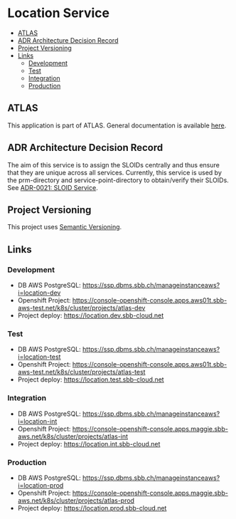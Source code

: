 # Location Service

<!-- toc -->

- [ATLAS](#atlas)
- [ADR Architecture Decision Record](#adr-architecture-decision-record)
- [Project Versioning](#project-versioning)
- [Links](#links)
    * [Development](#development)
    * [Test](#test)
    * [Integration](#integration)
    * [Production](#production)

<!-- tocstop -->

## ATLAS

This application is part of ATLAS. General documentation is
available [here](https://code.sbb.ch/projects/KI_ATLAS/repos/atlas/browse/README.md).

## ADR Architecture Decision Record

The aim of this service is to assign the SLOIDs centrally and thus ensure that they are unique across all services.
Currently, this service is used by the prm-directory and service-point-directory to obtain/verify their SLOIDs.
See [ADR-0021: SLOID Service](https://confluence.sbb.ch/x/LCRTmw).

## Project Versioning

This project uses [Semantic Versioning](https://semver.org/).

## Links

### Development

* DB AWS PostgreSQL: https://ssp.dbms.sbb.ch/manageinstanceaws?i=location-dev
* Openshift
  Project: https://console-openshift-console.apps.aws01t.sbb-aws-test.net/k8s/cluster/projects/atlas-dev
* Project deploy: https://location.dev.sbb-cloud.net

### Test

* DB AWS PostgreSQL: https://ssp.dbms.sbb.ch/manageinstanceaws?i=location-test
* Openshift
  Project: https://console-openshift-console.apps.aws01t.sbb-aws-test.net/k8s/cluster/projects/atlas-test
* Project deploy: https://location.test.sbb-cloud.net

### Integration

* DB AWS PostgreSQL: https://ssp.dbms.sbb.ch/manageinstanceaws?i=location-int
* Openshift
  Project: https://console-openshift-console.apps.maggie.sbb-aws.net/k8s/cluster/projects/atlas-int
* Project deploy: https://location.int.sbb-cloud.net

### Production

* DB AWS PostgreSQL: https://ssp.dbms.sbb.ch/manageinstanceaws?i=location-prod
* Openshift
  Project: https://console-openshift-console.apps.maggie.sbb-aws.net/k8s/cluster/projects/atlas-prod
* Project deploy: https://location.prod.sbb-cloud.net
